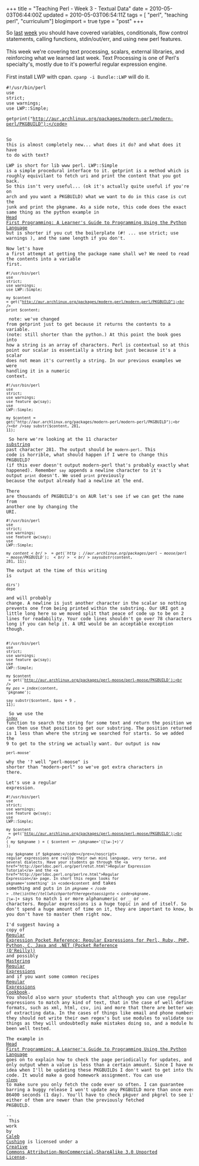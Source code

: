 +++
title = "Teaching Perl - Week 3 - Textual Data"
date = 2010-05-03T06:44:00Z
updated = 2010-05-03T06:54:11Z
tags = [ "perl", "teaching perl", "curriculum"]
blogimport = true 
type = "post"
+++

So <a href="http://xenoterracide.blogspot.com/2010/04/teaching-perl-week-2.html">last</a> <a href="http://xenoterracide.blogspot.com/2010/04/teaching-perl-week-2-part2.html">week</a> you should have covered variables, conditionals, flow control statements, calling functions, stdin/out/err, and using new perl features.<br /><br />This week we're covering text processing, scalars, external libraries, and reinforcing what we learned last week. Text Processing is one of Perl's specialty's, mostly due to it's powerful regular expression engine.<br /><br />First install LWP with cpan. <code>cpanp -i Bundle::LWP</code> will do it.<br /><script src="http://gist.github.com/387382.js"></script><noscript><pre><code>#!/usr/bin/perl<br />use strict;<br />use warnings;<br />use LWP::Simple;<br /><br />getprint("http://aur.archlinux.org/packages/modern-perl/modern-perl/PKGBUILD");</code></pre></noscript><br />So this is almost completely new... what does it do? and what does it have to do with text?<br /><br />LWP is short for lib www perl. LWP::Simple is a simple procedural interface to it. getprint is a method which is roughly equivilant to fetch uri and print the content that you got back. So this isn't very useful... (ok it's actually quite useful if you're on arch and you want a PKGBUILD) what we want to do in this case is cut the junk and print the pkgname. As a side note, this code does the exact same thing as the python example in <a target="_blank"  href="http://www.amazon.com/Head-First-Programming-Learners-Language/dp/0596802374?ie=UTF8&tag=xenotsblog-20&link_code=btl&camp=213689&creative=392969">Head First Programming: A Learner&#39;s Guide to Programming Using the Python Language</a><img src="http://www.assoc-amazon.com/e/ir?t=xenotsblog-20&l=btl&camp=213689&creative=392969&o=1&a=0596802374" width="1" height="1" border="0" alt="" style="border:none !important; margin:0px !important; padding: 0px !important" /> but is shorter if you cut the boilerplate (#! ... use strict; use warnings ), and the same length if you don't.<br /><br />Now let's have a first attempt at getting the package name shall we? We need to read the contents into a variable first.<script src="http://gist.github.com/387403.js"></script><noscript><pre><code>#!/usr/bin/perl<br />use strict;<br />use warnings;<br />use LWP::Simple;<br /><br />my $content = get("http://aur.archlinux.org/packages/modern-perl/modern-perl/PKGBUILD");<br /><br />print $content;</code></pre></noscript> note: we've changed from getprint just to get because it returns the contents to a variable. (note: still shorter than the python.) At this point the book goes into how a string is an array of characters. Perl is contextual so at this point our scalar is essentially a string but just because it's a scalar does not mean it's currently a string. In our previous examples we were handling it in a numeric context.<br /><script src="http://gist.github.com/387422.js"></script><noscript><pre><code>#!/usr/bin/perl<br />use strict;<br />use warnings;<br />use feature qw(say);<br />use LWP::Simple;<br /><br />my $content = get("http://aur.archlinux.org/packages/modern-perl/modern-perl/PKGBUILD");<br /><br />say substr($content, 281, 11);</code></pre></noscript> So here we're looking at the 11 character <a href="http://perldoc.perl.org/functions/substr.html">substring</a> past character 281. The output should be <code>modern-perl</code>. This code is horrible, what should happen if I were to change this PKGBUILD? (if this ever doesn't output modern-perl that's probably exactly what happened). Remember <code>say</code> appends a newline character to it's output <code>print</code> doesn't. We used <code>print</code> previously because the output already had a newline at the end.<br /><br />There are thousands of PKGBUILD's on AUR let's see if we can get the name from another one by changing the URI.<script src="http://gist.github.com/387447.js"></script><noscript><pre><code>#!/usr/bin/perl<br />use strict;<br />use warnings;<br />use feature qw(say);<br />use LWP::Simple;<br /><br />my $content<br />    = get('http://aur.archlinux.org/packages/perl-moose/perl-moose/PKGBUILD');<br /><br />say substr($content, 281, 11);</code></pre></noscript>The output at the time of this writing is <br /><pre><code>dirs')<br />depe<br /></code></pre>and will probably change. A newline is just another character in the scalar so nothing prevents one from being printed within the substring. Our URI got a little long here so we moved split that peace of code up to be on 2 lines for readability. Your code lines shouldn't go over 78 characters long if you can help it. A URI would be an acceptable exception though.<br /><br /><script src="http://gist.github.com/387459.js"></script><noscript><pre><code>#!/usr/bin/perl<br />use strict;<br />use warnings;<br />use feature qw(say);<br />use LWP::Simple;<br /><br />my $content<br />    = get('http://aur.archlinux.org/packages/perl-moose/perl-moose/PKGBUILD');<br /><br />my $pos = index($content, 'pkgname');<br /><br />say substr($content, $pos + 9 , 11);</code></pre></noscript> So we use the <a href="http://perldoc.perl.org/functions/index.html"><code>index</code></a> function to search the string for some text and return the position we can then use that position to get our substring. The position returned is 1 less than where the string we searched for starts. So we added the 9 to get to the string we actually want. Our output is now <pre><code>perl-moose'</code></pre>why the '? well "perl-moose" is shorter than "modern-perl" so we've got extra characters in there.<br /><br />Let's use a regular expression.<br /><script src="http://gist.github.com/387884.js"></script><noscript><pre><code>#!/usr/bin/perl<br />use strict;<br />use warnings;<br />use feature qw(say);<br />use LWP::Simple;<br /><br />my $content<br />    = get('http://aur.archlinux.org/packages/perl-moose/perl-moose/PKGBUILD');<br /><br />( my $pkgname ) = ( $content =~ /pkgname=\'([\w-]+)\'/ );<br /><br />say $pkgname if $pkgname;</code></pre></noscript> regular expressions are really their own mini language, very terse, and several dialects. Have your students go through the <a href="http://perldoc.perl.org/perlretut.html">Regular Expression Tutorial</a> and the <a href="http://perldoc.perl.org/perlre.html">Regular Expression</a> page. In short this regex looks for pkgname='something' in <code>$content</code> and takes something and puts in in <code>$pkgname</code>. the ( ) in the / / tell which part of the regex to assign to <code>$pkgname</code>. <code>[\w-]+</code> says to match 1 or more alphanumeric or _ or - characters. Regular expressions is a huge topic in and of itself. So don't spend a huge amount of time on it, they are important to know, but you don't have to master them right now.<br /><br />I'd suggest having a copy of <a target="_blank"  href="http://www.amazon.com/Regular-Expression-Pocket-Reference-Expressions/dp/0596514271?ie=UTF8&tag=xenotsblog-20&link_code=btl&camp=213689&creative=392969">Regular Expression Pocket Reference: Regular Expressions for Perl, Ruby, PHP, Python, C, Java and .NET (Pocket Reference (O&#39;Reilly))</a><img src="http://www.assoc-amazon.com/e/ir?t=xenotsblog-20&l=btl&camp=213689&creative=392969&o=1&a=0596514271" width="1" height="1" border="0" alt="" style="border:none !important; margin:0px !important; padding: 0px !important" /> and possibly <a target="_blank"  href="http://www.amazon.com/Mastering-Regular-Expressions-Jeffrey-Friedl/dp/0596528124?ie=UTF8&tag=xenotsblog-20&link_code=btl&camp=213689&creative=392969">Mastering Regular Expressions</a><img src="http://www.assoc-amazon.com/e/ir?t=xenotsblog-20&l=btl&camp=213689&creative=392969&o=1&a=0596528124" width="1" height="1" border="0" alt="" style="border:none !important; margin:0px !important; padding: 0px !important" /> and if you want some common recipes <a target="_blank"  href="http://www.amazon.com/Regular-Expressions-Cookbook-Jan-Goyvaerts/dp/0596520689?ie=UTF8&tag=xenotsblog-20&link_code=btl&camp=213689&creative=392969">Regular Expressions Cookbook</a><img src="http://www.assoc-amazon.com/e/ir?t=xenotsblog-20&l=btl&camp=213689&creative=392969&o=1&a=0596520689" width="1" height="1" border="0" alt="" style="border:none !important; margin:0px !important; padding: 0px !important" />. You should also warn your students that although you can use regular expressions to match any kind of text, that in the case of well defined formats, such as xml, html, csv, ini and more that there are better ways of extracting data. In the cases of things like email and phone numbers they should not write their own regex's but use modules to validate such things as they will undoubtedly make mistakes doing so, and a module has been well tested.<br /><br />The example in <a target="_blank"  href="http://www.amazon.com/Head-First-Programming-Learners-Language/dp/0596802374?ie=UTF8&tag=xenotsblog-20&link_code=btl&camp=213689&creative=392969">Head First Programming: A Learner&#39;s Guide to Programming Using the Python Language</a><img src="http://www.assoc-amazon.com/e/ir?t=xenotsblog-20&l=btl&camp=213689&creative=392969&o=1&a=0596802374" width="1" height="1" border="0" alt="" style="border:none !important; margin:0px !important; padding: 0px !important" /> goes on to explain how to check the page periodically for updates, and only output when a value is less than a certain amount. Since I have no idea when I'll be updating these PKGBUILDs I don't want to get into that code. It would make a good homework assignment. You can use <a href="http://perldoc.perl.org/functions/sleep.html"><code>sleep</code></a> to make sure you only fetch the code ever so often. I can guarantee barring a buggy release I won't update any PKGBUILD more than once every 86400 seconds (1 day). You'll have to check pkgver and pkgrel to see if either of them are newer than the previously fetched PKGBUILD.<div class="blogger-post-footer"><br />--<br />
This <span xmlns:dc="http://purl.org/dc/elements/1.1/" href="http://purl.org/dc/dcmitype/Text" rel="dc:type">work</span> by <a xmlns:cc="http://creativecommons.org/ns#" href="http://www.xenoterracide.com" property="cc:attributionName" rel="cc:attributionURL">Caleb Cushing</a> is licensed under a <a rel="license" href="http://creativecommons.org/licenses/by-nc-sa/3.0/">Creative Commons Attribution-NonCommercial-ShareAlike 3.0 Unported License</a>.</div>
